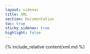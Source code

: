 ```yaml
---
layout: sidenav
title: XML
section: Documentation
toc: true
sticky_sidenav: true
highlight: false
---
```


{% include_relative content/xml.md %}
